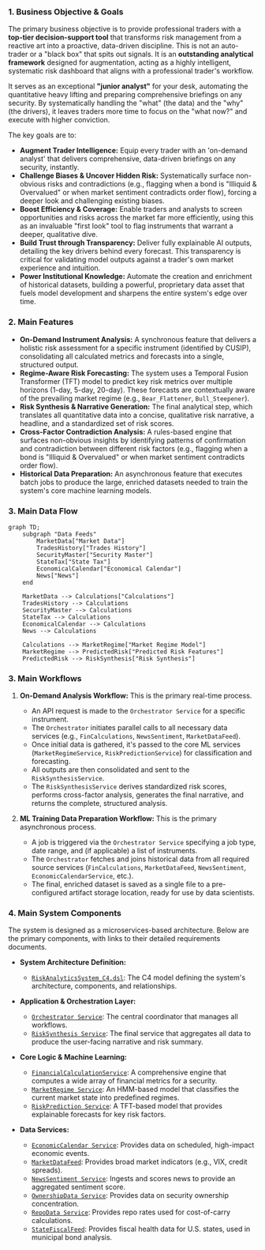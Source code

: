 ### **1. Business Objective & Goals**

The primary business objective is to provide professional traders with a **top-tier decision-support tool** that transforms risk management from a reactive art into a proactive, data-driven discipline. This is not an auto-trader or a "black box" that spits out signals. It is an **outstanding analytical framework** designed for augmentation, acting as a highly intelligent, systematic risk dashboard that aligns with a professional trader's workflow.

It serves as an exceptional **"junior analyst"** for your desk, automating the quantitative heavy lifting and preparing comprehensive briefings on any security. By systematically handling the "what" (the data) and the "why" (the drivers), it leaves traders more time to focus on the "what now?" and execute with higher conviction.

The key goals are to:

*   **Augment Trader Intelligence:** Equip every trader with an 'on-demand analyst' that delivers comprehensive, data-driven briefings on any security, instantly.
*   **Challenge Biases & Uncover Hidden Risk:** Systematically surface non-obvious risks and contradictions (e.g., flagging when a bond is "Illiquid & Overvalued" or when market sentiment contradicts order flow), forcing a deeper look and challenging existing biases.
*   **Boost Efficiency & Coverage:** Enable traders and analysts to screen opportunities and risks across the market far more efficiently, using this as an invaluable "first look" tool to flag instruments that warrant a deeper, qualitative dive.
*   **Build Trust through Transparency:** Deliver fully explainable AI outputs, detailing the key drivers behind every forecast. This transparency is critical for validating model outputs against a trader's own market experience and intuition.
*   **Power Institutional Knowledge:** Automate the creation and enrichment of historical datasets, building a powerful, proprietary data asset that fuels model development and sharpens the entire system's edge over time.

### **2. Main Features**

*   **On-Demand Instrument Analysis:** A synchronous feature that delivers a holistic risk assessment for a specific instrument (identified by CUSIP), consolidating all calculated metrics and forecasts into a single, structured output.
*   **Regime-Aware Risk Forecasting:** The system uses a Temporal Fusion Transformer (TFT) model to predict key risk metrics over multiple horizons (1-day, 5-day, 20-day). These forecasts are contextually aware of the prevailing market regime (e.g., `Bear_Flattener`, `Bull_Steepener`).
*   **Risk Synthesis & Narrative Generation:** The final analytical step, which translates all quantitative data into a concise, qualitative risk narrative, a headline, and a standardized set of risk scores.
*   **Cross-Factor Contradiction Analysis:** A rules-based engine that surfaces non-obvious insights by identifying patterns of confirmation and contradiction between different risk factors (e.g., flagging when a bond is "Illiquid & Overvalued" or when market sentiment contradicts order flow).
*   **Historical Data Preparation:** An asynchronous feature that executes batch jobs to produce the large, enriched datasets needed to train the system's core machine learning models.

### **3. Main Data Flow**


```plantuml
graph TD;
    subgraph "Data Feeds"
        MarketData["Market Data"]
        TradesHistory["Trades History"]
        SecurityMaster["Security Master"]
        StateTax["State Tax"]
        EconomicalCalendar["Economical Calendar"]
        News["News"]
    end

    MarketData --> Calculations["Calculations"]
    TradesHistory --> Calculations
    SecurityMaster --> Calculations
    StateTax --> Calculations
    EconomicalCalendar --> Calculations
    News --> Calculations
    
    Calculations --> MarketRegime["Market Regime Model"]
    MarketRegime --> PredictedRisk["Predicted Risk Features"]
    PredictedRisk --> RiskSynthesis["Risk Synthesis"]
```

### **3. Main Workflows**

1.  **On-Demand Analysis Workflow:** This is the primary real-time process.

    *   An API request is made to the `Orchestrator Service` for a specific instrument.
    *   The `Orchestrator` initiates parallel calls to all necessary data services (e.g., `FinCalculations`, `NewsSentiment`, `MarketDataFeed`).
    *   Once initial data is gathered, it's passed to the core ML services (`MarketRegimeService`, `RiskPredictionService`) for classification and forecasting.
    *   All outputs are then consolidated and sent to the `RiskSynthesisService`.
    *   The `RiskSynthesisService` derives standardized risk scores, performs cross-factor analysis, generates the final narrative, and returns the complete, structured analysis.

2.  **ML Training Data Preparation Workflow:** This is the primary asynchronous process.
    *   A job is triggered via the `Orchestrator Service` specifying a job type, date range, and (if applicable) a list of instruments.
    *   The `Orchestrator` fetches and joins historical data from all required source services (`FinCalculations`, `MarketDataFeed`, `NewsSentiment`, `EconomicCalendarService`, etc.).
    *   The final, enriched dataset is saved as a single file to a pre-configured artifact storage location, ready for use by data scientists.

### **4. Main System Components**

The system is designed as a microservices-based architecture. Below are the primary components, with links to their detailed requirements documents.

*   **System Architecture Definition:**
    *   [`RiskAnalyticsSystem_C4.dsl`](./playground/risk-analytics-agent/ai_docs/1_architecture/RiskAnalyticsSystem_C4.dsl): The C4 model defining the system's architecture, components, and relationships.

*   **Application & Orchestration Layer:**
    *   [`Orchestrator Service`](./playground/risk-analytics-agent/ai_docs/4_application_layer/OrchestratorService.md): The central coordinator that manages all workflows.
    *   [`RiskSynthesis Service`](./playground/risk-analytics-agent/ai_docs/4_application_layer/RiskSynthesisService.md): The final service that aggregates all data to produce the user-facing narrative and risk summary.

*   **Core Logic & Machine Learning:**
    *   [`FinancialCalculationService`](./playground/risk-analytics-agent/ai_docs/3_core_logic/FinancialCalculationService.md): A comprehensive engine that computes a wide array of financial metrics for a security.
    *   [`MarketRegime Service`](./playground/risk-analytics-agent/ai_docs/3_core_logic/MarketRegimeService.md): An HMM-based model that classifies the current market state into predefined regimes.
    *   [`RiskPrediction Service`](./playground/risk-analytics-agent/ai_docs/3_core_logic/RiskPredictionService.md): A TFT-based model that provides explainable forecasts for key risk factors.

*   **Data Services:**
    *   [`EconomicCalendar Service`](./playground/risk-analytics-agent/ai_docs/2_data_services/EconomicCalendarService.md): Provides data on scheduled, high-impact economic events.
    *   [`MarketDataFeed`](./playground/risk-analytics-agent/ai_docs/2_data_services/MarketDataFeed.md): Provides broad market indicators (e.g., VIX, credit spreads).
    *   [`NewsSentiment Service`](./playground/risk-analytics-agent/ai_docs/2_data_services/NewsSentimentService.md): Ingests and scores news to provide an aggregated sentiment score.
    *   [`OwnershipData Service`](./playground/risk-analytics-agent/ai_docs/2_data_services/OwnershipDataService.md): Provides data on security ownership concentration.
    *   [`RepoData Service`](./playground/risk-analytics-agent/ai_docs/2_data_services/RepoDataService.md): Provides repo rates used for cost-of-carry calculations.
    *   [`StateFiscalFeed`](./playground/risk-analytics-agent/ai_docs/2_data_services/StateFiscalFeed.md): Provides fiscal health data for U.S. states, used in municipal bond analysis. 